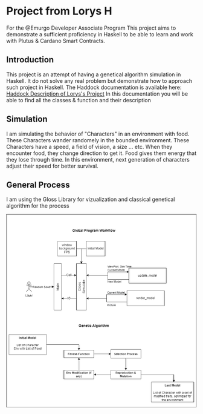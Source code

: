 # Project from Lorys H

For the @Emurgo Developer Associate Program
This project aims to demonstrate a sufficient proficiency in Haskell to be able to learn and work with Plutus & Cardano Smart Contracts.

## Introduction

This project is an attempt of having a genetical algorithm simulation in Haskell. It do not solve any real problem but demonstrate how to approach such project in Haskell.
The Haddock documentation is available here: [Haddock Description of Lorys's Project](https://loryshamadache.github.io/Haskell-Project/)
In this documentation you will be able to find all the classes & function and their description

## Simulation

I am simulating the behavior of "Characters" in an environment with food. These Characters wander randomely in the bounded environment. These Characters have a speed, a field of vision, a size ... etc. When they encounter food, they change direction to get it. Food gives them energy that they lose through time. In this environment, next generation of characters adjust their speed for better survival.

## General Process

I am using the Gloss Library for vizualization and classical genetical algorithm for the process

![Process](project_diagram.png)
